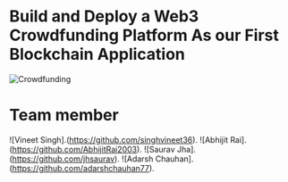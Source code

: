 # Build and Deploy a Web3 Crowdfunding Platform  As our First Blockchain Application
![Crowdfunding](https://i.ibb.co/k6pj0Qt/htum-6.png)

# Team member 
![Vineet Singh].(https://github.com/singhvineet36).
![Abhijit Rai].(https://github.com/AbhijitRai2003).
![Saurav Jha].(https://github.com/jhsaurav).
![Adarsh Chauhan].(https://github.com/adarshchauhan77).

